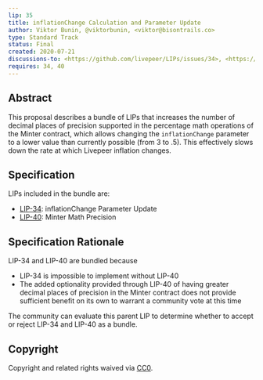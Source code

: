 ```yaml
---
lip: 35
title: inflationChange Calculation and Parameter Update
author: Viktor Bunin, @viktorbunin, <viktor@bisontrails.co>
type: Standard Track
status: Final
created: 2020-07-21
discussions-to: <https://github.com/livepeer/LIPs/issues/34>, <https://github.com/livepeer/LIPs/issues/40>
requires: 34, 40
---
```


## Abstract

This proposal describes a bundle of LIPs that increases the number of decimal places of precision supported in the percentage math operations of the Minter contract, which allows changing the `inflationChange` parameter to a lower value than currently possible (from 3 to .5). This effectively slows down the rate at which Livepeer inflation changes.

## Specification

LIPs included in the bundle are:

- [LIP-34](./LIP-34.md): inflationChange Parameter Update
- [LIP-40](./LIP-40.md): Minter Math Precision

## Specification Rationale

LIP-34 and LIP-40 are bundled because 

- LIP-34 is impossible to implement without LIP-40
- The added optionality provided through LIP-40 of having greater decimal places of precision in the Minter contract does not provide sufficient benefit on its own to warrant a community vote at this time

The community can evaluate this parent LIP to determine whether to accept or reject LIP-34 and LIP-40 as a bundle.

## Copyright

Copyright and related rights waived via [CC0](https://creativecommons.org/publicdomain/zero/1.0/).
